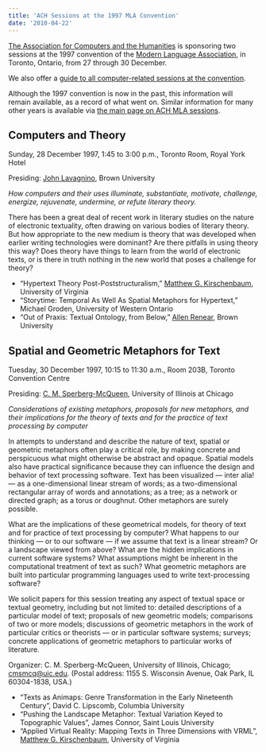 ```yaml
---
title: 'ACH Sessions at the 1997 MLA Convention'
date: '2010-04-22'
---
```

[The Association for Computers and the Humanities](/) is sponsoring two sessions at the 1997 convention of the [Modern Language Association](http://www.mla.org/), in Toronto, Ontario, from 27 through 30 December.

We also offer a [guide to all computer-related sessions at the convention](?q=node/54).

Although the 1997 convention is now in the past, this information will  
remain available, as a record of what went on. Similar information for many other years is available via [the main page on ACH MLA sessions](?q=node/25).

Computers and Theory
--------------------

Sunday, 28 December 1997, 1:45 to 3:00 p.m., Toronto Room, Royal York Hotel

Presiding: [John Lavagnino](http://www.stg.brown.edu/~lav/), Brown University

*How computers and their uses illuminate, substantiate, motivate, challenge, energize, rejuvenate, undermine, or refute literary theory.*

There has been a great deal of recent work in literary studies on the nature of electronic textuality, often drawing on various bodies of literary theory. But how appropriate to the new medium is theory that was developed when earlier writing technologies were dominant? Are there pitfalls in using theory this way? Does theory have things to learn from the world of electronic texts, or is there in truth nothing in the new world that poses a challenge for theory?

- “Hypertext Theory Post-Poststructuralism,” [Matthew G. Kirschenbaum](http://www.iath.virginia.edu/~mgk3k/), University of Virginia
- “Storytime: Temporal As Well As Spatial Metaphors for Hypertext,” Michael Groden, University of Western Ontario
- “Out of Praxis: Textual Ontology, from Below,” [Allen Renear](http://www.stg.brown.edu/stg/staff_pages/allen.html), Brown University

Spatial and Geometric Metaphors for Text
----------------------------------------

Tuesday, 30 December 1997, 10:15 to 11:30 a.m., Room 203B, Toronto Convention Centre

Presiding: [C. M. Sperberg-McQueen](http://www.uic.edu/~cmsmcq/), University of Illinois at Chicago

*Considerations of existing metaphors, proposals for new metaphors, and their implications for the theory of texts and for the practice of text processing by computer*

In attempts to understand and describe the nature of text, spatial or geometric metaphors often play a critical role, by making concrete and perspicuous what might otherwise be abstract and opaque. Spatial models also have practical significance because they can influence the design and behavior of text processing software. Text has been visualized — inter alia! — as a one-dimensional linear stream of words; as a two-dimensional rectangular array of words and annotations; as a tree; as a network or directed graph; as a torus or doughnut. Other metaphors are surely possible.

What are the implications of these geometrical models, for theory of text and for practice of text processing by computer? What happens to our thinking — or to our software — if we assume that text is a linear stream? Or a landscape viewed from above? What are the hidden implications in current software systems? What assumptions might be inherent in the computational treatment of text as such? What geometric metaphors are built into particular programming languages used to write text-processing software?

We solicit papers for this session treating any aspect of textual space or textual geometry, including but not limited to: detailed descriptions of a particular model of text; proposals of new geometric models; comparisons of two or more models; discussions of geometric metaphors in the work of particular critics or theorists — or in particular software systems; surveys; concrete applications of geometric metaphors to particular works of literature.

Organizer: C. M. Sperberg-McQueen, University of Illinois, Chicago; [cmsmcq@uic.edu](mailto:cmsmcq@uic.edu). (Postal address: 1155 S. Wisconsin Avenue, Oak Park, IL 60304-1838, USA.)

- “Texts as Animaps: Genre Transformation in the Early Nineteenth Century”, David C. Lipscomb, Columbia University
- “Pushing the Landscape Metaphor: Textual Variation Keyed to Topographic Values”, James Connor, Saint Louis University
- “Applied Virtual Reality: Mapping Texts in Three Dimensions with VRML”, [Matthew G. Kirschenbaum](http://www.iath.virginia.edu/~mgk3k/), University of Virginia

